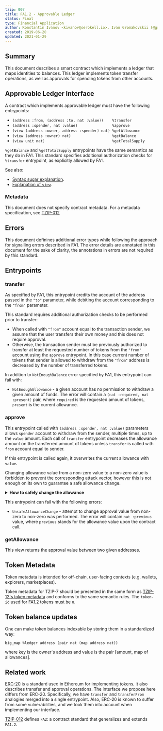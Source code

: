 ```yaml
---
tzip: 007
title: FA1.2 - Approvable Ledger
status: Final
type: Financial Application
author: Konstantin Ivanov <kivanov@serokell.io>, Ivan Gromakovskii (@gromak), Kirill Kuvshinov (@kkirka)
created: 2019-06-20
updated: 2021-01-29
---
```


## Summary

This document describes a smart contract which implements a ledger that maps
identities to balances. This ledger implements token transfer operations,
as well as approvals for spending tokens from other accounts.

## Approvable Ledger Interface

A contract which implements approvable ledger must have the following entrypoints:
* `(address :from, (address :to, nat :value))    %transfer`
* `(address :spender, nat :value)                %approve`
* `(view (address :owner, address :spender) nat) %getAllowance`
* `(view (address :owner) nat)                   %getBalance`
* `(view unit nat)                               %getTotalSupply`

`%getBalance` and `%getTotalSupply` entrypoints have the same semantics as they do in FA1.
This standard specifies additional authorization checks for `%transfer` entrypoint, as explicitly allowed by FA1.

See also:
* [Syntax sugar explanation](/proposals/tzip-4/tzip-4.md#pairs-and-ors-syntax-sugar).
* [Explanation of `view`](/proposals/tzip-4/tzip-4.md#view-entrypoints).

### Metadata

This document does not specify contract metadata.
For a metadata specification, see
[TZIP-012](/proposals/tzip-12/tzip-12.md#token-metadata)

## Errors

This document definines additional error types while following the approach for signalling errors described in FA1.
The error details are annotated in this document for the sake of clarity, the annotations in errors are not required by this standard.

## Entrypoints

### transfer

As specified by FA1, this entrypoint credits the account of the address passed in the
`"to"` parameter, while debiting the account corresponding to the `"from"` parameter.

This standard requires additional authorization checks to be performed prior to transfer:
* When called with `"from"` account equal to the transaction sender, we assume that
the user transfers their own money and this does not require approval.
* Otherwise, the transaction sender must be previously authorized to transfer at least the requested number of tokens from the `"from"` account using the `approve` entrypoint.
In this case current number of tokens that sender is allowed to withdraw from the `"from"` address is decreased by the number of transferred tokens.

In addition to `NotEnoughBalance` error specified by FA1, this entrypoint can fail with:
* `NotEnoughAllowance` - a given account has no permission to withdraw a given
amount of funds. The error will contain a `(nat :required, nat :present)` pair,
where `required` is the requested amount of tokens, `present` is the current allowance.

### approve

This entrypoint called with `(address :spender, nat :value)`
parameters allows `spender` account to withdraw from the sender, multiple times,
up to the `value` amount.
Each call of `transfer` entrypoint decreases the allowance amount on the transferred amount of tokens unless `transfer` is called with `from` account equal to sender.

If this entrypoint is called again, it overwrites the current allowance
with `value`.

Changing allowance value from a non-zero value to a non-zero value is
forbidden to prevent the [corresponding attack vector](https://docs.google.com/document/d/1YLPtQxZu1UAvO9cZ1O2RPXBbT0mooh4DYKjA_jp-RLM), however this is not enough on its
own to guarantee a safe allowance change.

<details>
  <summary><b>How to safely change the allowance</b></summary>

A token holder that intends to safely change the allowance for `X` to `K` token must:
1. read the current allowance `M` for `X` from the latest transaction `S`.
2. send a transaction `T` that sets the allowance to `0`.
3. wait for the blockchain to confirm that `T` is included.
4. scan all transactions between `S` and `T`.
5. calculate the allowance `N <= M` spent by `X` in those transactions.
6. set the allowance to `K - N` iff `N < K`.

</details>


This entrypoint can fail with the following errors:
* `UnsafeAllowanceChange` - attempt to change approval value from non-zero to
non-zero was performed. The error will contain `nat :previous` value, where
`previous` stands for the allowance value upon the contract call.

### getAllowance

This view returns the approval value between two given addresses.

## Token Metadata

Token metadata is intended for off-chain, user-facing contexts (e.g.  wallets,
explorers, marketplaces). 

Token metadata for TZIP-7 should be presented in the same form as 
[TZIP-12's token metadata](/proposals/tzip-12/tzip-12.md#token-metadata) and 
conforms to the same semantic rules. The `token-id` used for FA1.2 tokens must be `0`.

## Token balance updates

One can make token balances indexable by storing them in a standardized way:

```
big_map %ledger address (pair nat (map address nat))
```
where key is the owner's address and value is the pair [amount, map of allowances].

## Related work

[ERC-20](https://eips.ethereum.org/EIPS/eip-20) is a standard used in Ethereum for implementing tokens.
It also describes transfer and approval operations.
The interface we propose here differs from ERC-20. Specifically, we have `transfer`
and `transferFrom` analogies merged into a single entrypoint.
Also, ERC-20 is known to suffer from some vulnerabilities, and we took them into
account when implementing our interface.


[TZIP-012](/proposals/tzip-12/tzip-12.md) defines `FA2`: a contract standard
that generalizes and extends `FA1.2`.


